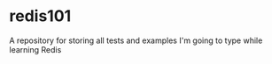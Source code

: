 redis101
========

A repository for storing all tests and examples I'm going to type while learning Redis
